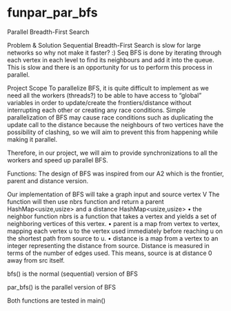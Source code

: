 # funpar_par_bfs

Parallel Breadth-First Search 

Problem & Solution
Sequential Breadth-First Search is slow for large networks so why not make it faster? :)
Seq BFS is done by iterating through each vertex in each level to find its neighbours and add it into the queue. This is slow and there is an opportunity for us to perform this process in parallel.

Project Scope
To parallelize BFS, it is quite difficult to implement as we need all the workers (threads?) to be able to have access to “global” variables in order to update/create the frontiers/distance without interrupting each other or creating any race conditions. Simple parallelization of BFS may cause race conditions such as duplicating the update call to the distance because the neighbours of two vertices have the possibility of clashing, so we will aim to prevent this from happening while making it parallel.

Therefore, in our project, we will aim to provide synchronizations to all the workers and speed up parallel BFS.

Functions:
The design of BFS was inspired from our A2 which is the frontier, parent and distance version.

Our implementation of BFS will take a graph input and source vertex V
The function will then use nbrs function and return a parent HashMap<usize,usize> and a distance HashMap<usize,usize>
• the neighbor function nbrs is a function that takes a vertex and yields a set of neighboring vertices
of this vertex.
• parent is a map from vertex to vertex, mapping each vertex u to the vertex used immediately
before reaching u on the shortest path from source to u.
• distance is a map from a vertex to an integer representing the distance from source. Distance is
measured in terms of the number of edges used. This means, source is at distance 0 away from src
itself.

bfs() is the normal (sequential) version of BFS

par_bfs() is the parallel version of BFS

Both functions are tested in main()
